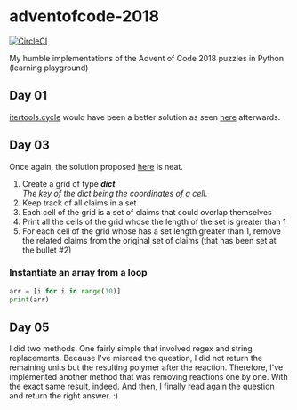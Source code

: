 # adventofcode-2018

[![CircleCI](https://circleci.com/gh/Elgolfin/adventofcode-2018.svg?style=shield)](https://circleci.com/gh/Elgolfin/adventofcode-2018)

 My humble implementations of the Advent of Code 2018 puzzles in Python (learning playground)

## Day 01

[itertools.cycle](https://docs.python.org/3.6/library/itertools.html#itertools.cycle) would have been a better solution as seen [here](https://github.com/ecly/adventofcode2018/blob/master/day01/day01.py) afterwards.

## Day 03

Once again, the solution proposed [here](https://github.com/ecly/adventofcode2018/blob/master/day03/day03.py) is neat.

1. Create a grid of type ***dict***  
   *The key of the dict being the coordinates of a cell*.
2. Keep track of all claims in a set
3. Each cell of the grid is a set of claims that could overlap themselves
4. Print all the cells of the grid whose the length of the set is greater than 1
5. For each cell of the grid whose has a set length greater than 1,
   remove the related claims from the original set of claims (that has been set at the bullet #2)

### Instantiate an array from a loop

```python
arr = [i for i in range(10)]
print(arr)
```

## Day 05

I did two methods.
One fairly simple that involved regex and string replacements.
Because I've misread the question, I did not return the remaining units but the resulting polymer after the reaction.
Therefore, I've implemented another method that was removing reactions one by one. With the exact same result, indeed.
And then, I finally read again the question and return the right answer. :)